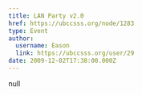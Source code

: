```yaml
---
title: LAN Party v2.0 
href: https://ubccsss.org/node/1283
type: Event
author:
  username: Eason
  link: https://ubccsss.org/user/29
date: 2009-12-02T17:38:00.000Z
---
```


null